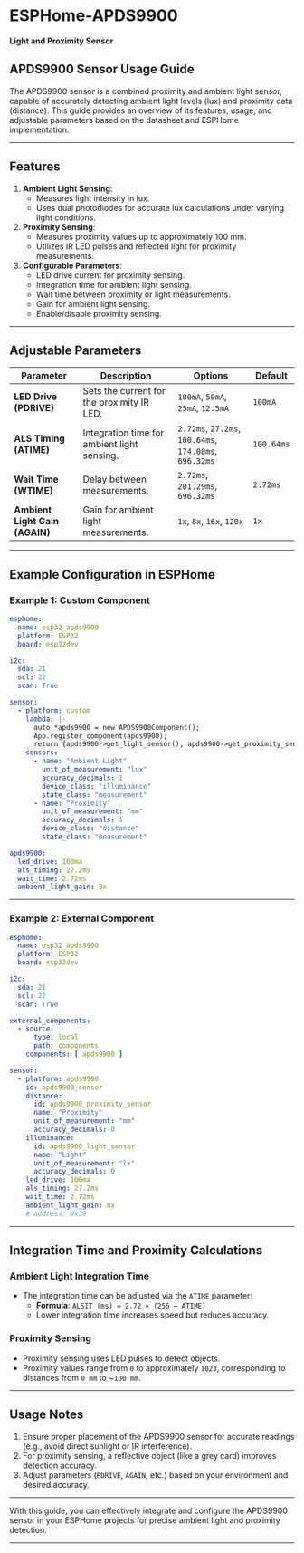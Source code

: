
# ESPHome-APDS9900

**Light and Proximity Sensor**

## APDS9900 Sensor Usage Guide

The APDS9900 sensor is a combined proximity and ambient light sensor, capable of accurately detecting ambient light levels (lux) and proximity data (distance). This guide provides an overview of its features, usage, and adjustable parameters based on the datasheet and ESPHome implementation.

---

## Features

1. **Ambient Light Sensing**:
   - Measures light intensity in lux.
   - Uses dual photodiodes for accurate lux calculations under varying light conditions.
2. **Proximity Sensing**:
   - Measures proximity values up to approximately 100 mm.
   - Utilizes IR LED pulses and reflected light for proximity measurements.
3. **Configurable Parameters**:
   - LED drive current for proximity sensing.
   - Integration time for ambient light sensing.
   - Wait time between proximity or light measurements.
   - Gain for ambient light sensing.
   - Enable/disable proximity sensing.

---

## Adjustable Parameters

| **Parameter**           | **Description**                                | **Options**                   | **Default**    |
|--------------------------|-----------------------------------------------|--------------------------------|----------------|
| **LED Drive (PDRIVE)**   | Sets the current for the proximity IR LED.    | `100mA`, `50mA`, `25mA`, `12.5mA` | `100mA`       |
| **ALS Timing (ATIME)**   | Integration time for ambient light sensing.   | `2.72ms`, `27.2ms`, `100.64ms`, `174.08ms`, `696.32ms` | `100.64ms` |
| **Wait Time (WTIME)**    | Delay between measurements.                   | `2.72ms`, `201.29ms`, `696.32ms` | `2.72ms`      |
| **Ambient Light Gain (AGAIN)** | Gain for ambient light measurements.       | `1x`, `8x`, `16x`, `120x`     | `1x`          |

---

## Example Configuration in ESPHome

### Example 1: Custom Component

```yaml
esphome:
  name: esp32_apds9900
  platform: ESP32
  board: esp32dev

i2c:
  sda: 21
  scl: 22
  scan: True

sensor:
  - platform: custom
    lambda: |-
      auto *apds9900 = new APDS9900Component();
      App.register_component(apds9900);
      return {apds9900->get_light_sensor(), apds9900->get_proximity_sensor()};
    sensors:
      - name: "Ambient Light"
        unit_of_measurement: "lux"
        accuracy_decimals: 1
        device_class: "illuminance"
        state_class: "measurement"
      - name: "Proximity"
        unit_of_measurement: "mm"
        accuracy_decimals: 1
        device_class: "distance"
        state_class: "measurement"

apds9900:
  led_drive: 100ma
  als_timing: 27.2ms
  wait_time: 2.72ms
  ambient_light_gain: 8x
```

---

### Example 2: External Component

```yaml
esphome:
  name: esp32_apds9900
  platform: ESP32
  board: esp32dev

i2c:
  sda: 21
  scl: 22
  scan: True

external_components:
  - source:
      type: local
      path: components
    components: [ apds9900 ]

sensor:
  - platform: apds9900
    id: apds9900_sensor
    distance:
      id: apds9900_proximity_sensor
      name: "Proximity"
      unit_of_measurement: "mm"
      accuracy_decimals: 0
    illuminance:
      id: apds9900_light_sensor
      name: "Light"
      unit_of_measurement: "lx"
      accuracy_decimals: 0
    led_drive: 100ma
    als_timing: 27.2ms
    wait_time: 2.72ms
    ambient_light_gain: 8x
    # address: 0x39
```

---

## Integration Time and Proximity Calculations

### Ambient Light Integration Time
- The integration time can be adjusted via the `ATIME` parameter:
  - **Formula**: `ALSIT (ms) = 2.72 × (256 – ATIME)`
  - Lower integration time increases speed but reduces accuracy.

### Proximity Sensing
- Proximity sensing uses LED pulses to detect objects.
- Proximity values range from `0` to approximately `1023`, corresponding to distances from `0 mm` to ~`100 mm`.

---

## Usage Notes

1. Ensure proper placement of the APDS9900 sensor for accurate readings (e.g., avoid direct sunlight or IR interference).
2. For proximity sensing, a reflective object (like a grey card) improves detection accuracy.
3. Adjust parameters (`PDRIVE`, `AGAIN`, etc.) based on your environment and desired accuracy.

---

With this guide, you can effectively integrate and configure the APDS9900 sensor in your ESPHome projects for precise ambient light and proximity detection.

---
